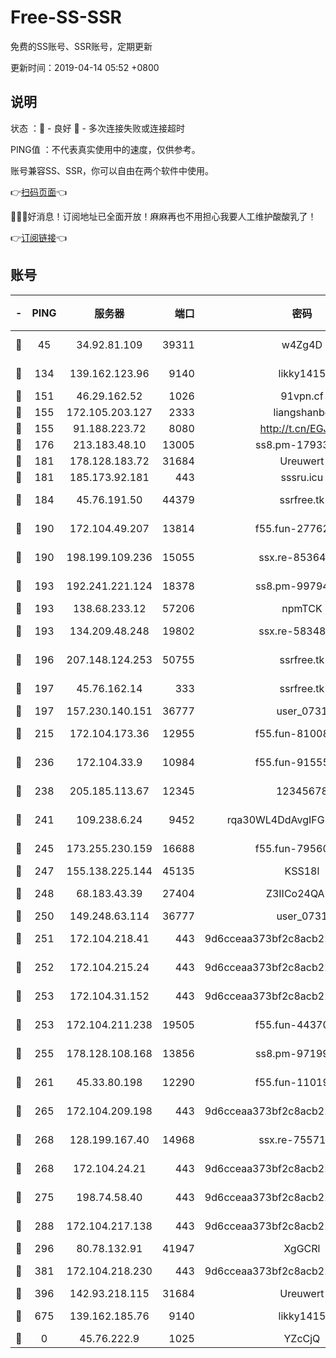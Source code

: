 # Free-SS-SSR

免费的SS账号、SSR账号，定期更新

更新时间：2019-04-14 05:52 +0800

## 说明

状态     ：🙂 - 良好 🙁 - 多次连接失败或连接超时

PING值   ：不代表真实使用中的速度，仅供参考。

账号兼容SS、SSR，你可以自由在两个软件中使用。

👉[扫码页面](https://liesauer.github.io/Free-SS-SSR/)👈

🎉🎉🎉好消息！订阅地址已全面开放！麻麻再也不用担心我要人工维护酸酸乳了！

👉[订阅链接](https://www.liesauer.net/yogurt/subscribe?ACCESS_TOKEN=DAYxR3mMaZAsaqUb)👈

## 账号

|-|PING|服务器|端口|密码|加密方式|区域|
|:----:|:----:|:-----:|-----:|:----:|:----:|:----:|
|🙂|45|34.92.81.109|39311|w4Zg4D|chacha20-ietf|US|
|🙂|134|139.162.123.96|9140|likky1415|aes-256-cfb|JP|
|🙂|151|46.29.162.52|1026|91vpn.cf|rc4-md5|RU|
|🙂|155|172.105.203.127|2333|liangshanbo|chacha20|JP|
|🙂|155|91.188.223.72|8080|http://t.cn/EGJIyrl|rc4-md5|RU|
|🙂|176|213.183.48.10|13005|ss8.pm-17933646|rc4-md5|RU|
|🙂|181|178.128.183.72|31684|Ureuwert|chacha20|US|
|🙂|181|185.173.92.181|443|sssru.icu|rc4-md5|RU|
|🙂|184|45.76.191.50|44379|ssrfree.tk|aes-256-cfb|SG|
|🙂|190|172.104.49.207|13814|f55.fun-27762527|aes-256-cfb|SG|
|🙂|190|198.199.109.236|15055|ssx.re-85364694|aes-256-cfb|US|
|🙂|193|192.241.221.124|18378|ss8.pm-99794211|aes-256-cfb|US|
|🙂|193|138.68.233.12|57206|npmTCK|rc4-md5|US|
|🙂|193|134.209.48.248|19802|ssx.re-58348307|aes-256-cfb|US|
|🙂|196|207.148.124.253|50755|ssrfree.tk|aes-256-cfb|SG|
|🙂|197|45.76.162.14|333|ssrfree.tk|aes-256-cfb|SG|
|🙂|197|157.230.140.151|36777|user_0731|chacha20|US|
|🙂|215|172.104.173.36|12955|f55.fun-81008774|aes-256-cfb|SG|
|🙂|236|172.104.33.9|10984|f55.fun-91555287|aes-256-cfb|SG|
|🙂|238|205.185.113.67|12345|12345678|aes-256-cfb|US|
|🙂|241|109.238.6.24|9452|rqa30WL4DdAvgIFG6Fs3znzTa|aes-256-cfb|FR|
|🙂|245|173.255.230.159|16688|f55.fun-79560972|aes-256-cfb|US|
|🙂|247|155.138.225.144|45135|KSS18l|rc4-md5|US|
|🙂|248|68.183.43.39|27404|Z3IICo24QAHu|aes-256-cfb|GB|
|🙂|250|149.248.63.114|36777|user_0731|chacha20|CA|
|🙂|251|172.104.218.41|443|9d6cceaa373bf2c8acb22e60b6a58be6|aes-256-cfb|US|
|🙂|252|172.104.215.24|443|9d6cceaa373bf2c8acb22e60b6a58be6|aes-256-cfb|US|
|🙂|253|172.104.31.152|443|9d6cceaa373bf2c8acb22e60b6a58be6|aes-256-cfb|US|
|🙂|253|172.104.211.238|19505|f55.fun-44370256|aes-256-cfb|US|
|🙂|255|178.128.108.168|13856|ss8.pm-97199813|aes-256-cfb|SG|
|🙂|261|45.33.80.198|12290|f55.fun-11019774|aes-256-cfb|US|
|🙂|265|172.104.209.198|443|9d6cceaa373bf2c8acb22e60b6a58be6|aes-256-cfb|US|
|🙂|268|128.199.167.40|14968|ssx.re-75571963|aes-256-cfb|SG|
|🙂|268|172.104.24.21|443|9d6cceaa373bf2c8acb22e60b6a58be6|aes-256-cfb|US|
|🙂|275|198.74.58.40|443|9d6cceaa373bf2c8acb22e60b6a58be6|aes-256-cfb|US|
|🙂|288|172.104.217.138|443|9d6cceaa373bf2c8acb22e60b6a58be6|aes-256-cfb|US|
|🙂|296|80.78.132.91|41947|XgGCRl|rc4-md5|DE|
|🙂|381|172.104.218.230|443|9d6cceaa373bf2c8acb22e60b6a58be6|aes-256-cfb|US|
|🙂|396|142.93.218.115|31684|Ureuwert|chacha20|IN|
|🙂|675|139.162.185.76|9140|likky1415|aes-256-cfb|DE|
|🙁|0|45.76.222.9|1025|YZcCjQ|rc4-md5|JP|
